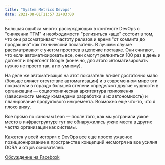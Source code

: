 ```yaml
---
title: "System Metrics Devops"
date: 2021-08-01T11:57:32+03:00
---
```

Большая ошибка многих рассуждающих в контексте DevOps о "снижении TTM" и необходимости "релизиться чаще" состоит в том, что они рассматривают частоту релизов и время "от коммита до продакшна" как технический показатель. В лучшем случае рассматривают с учетом простоев в цепочке поставке. Они считают, что если автоматизировать все, они смогут релизиться 100 раз в день и догонят и перегонят Google (конечно, для этого автоматизировать нужно не просто так, а по-умному).

На деле же автоматизация на этот показатель влияет достаточно мало (больше влияет отсутствие автоматизации) и в современном мире эти показатели в гораздо большей степени определяют другие сущности в организации —  социотехническая архитектура приложения (зависимости между командами разработки и их автономность) и планирование продуктового инкремента. Возможно еще что-то, что я плохо вижу.

Все прямо по канонам Lean — после того, как мы устранили узкое место в инфраструктуре тут же обнаружились узкие места в других частях организации как системы.

Кажется у всей истории с DevOps все еще просто ужасное позиционирование в пространстве концепций несмотря на все усилия DORA и отцов основателей.

[Обсуждение на Facebook](https://www.facebook.com/tbatyrshin/posts/4257318364304062)

